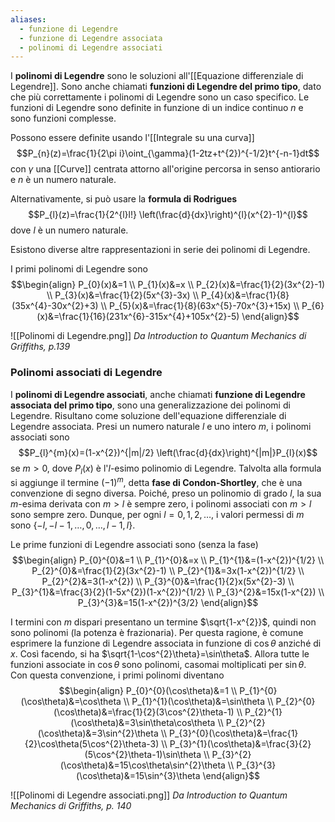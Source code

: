 ```yaml
---
aliases:
  - funzione di Legendre
  - funzione di Legendre associata
  - polinomi di Legendre associati
---
```

I **polinomi di Legendre** sono le soluzioni all'[[Equazione differenziale di Legendre]]. Sono anche chiamati **funzioni di Legendre del primo tipo**, dato che più correttamente i polinomi di Legendre sono un caso specifico. Le funzioni di Legendre sono definite in funzione di un indice continuo $n$ e sono funzioni complesse.

Possono essere definite usando l'[[Integrale su una curva]]
$$P_{n}(z)=\frac{1}{2\pi i}\oint_{\gamma}(1-2tz+t^{2})^{-1/2}t^{-n-1}dt$$
con $\gamma$ una [[Curve]] centrata attorno all'origine percorsa in senso antiorario e $n$ è un numero naturale.

Alternativamente, si può usare la **formula di Rodrigues**
$$P_{l}(z)=\frac{1}{2^{l}l!} \left(\frac{d}{dx}\right)^{l}(x^{2}-1)^{l}$$
dove $l$ è un numero naturale.

Esistono diverse altre rappresentazioni in serie dei polinomi di Legendre.

I primi polinomi di Legendre sono
$$\begin{align}
P_{0}(x)&=1 \\
P_{1}(x)&=x \\
P_{2}(x)&=\frac{1}{2}(3x^{2}-1) \\
P_{3}(x)&=\frac{1}{2}(5x^{3}-3x) \\
P_{4}(x)&=\frac{1}{8}(35x^{4}-30x^{2}+3) \\
P_{5}(x)&=\frac{1}{8}(63x^{5}-70x^{3}+15x) \\
P_{6}(x)&=\frac{1}{16}(231x^{6}-315x^{4}+105x^{2}-5)
\end{align}$$

![[Polinomi di Legendre.png]]
*Da Introduction to Quantum Mechanics di Griffiths, p.139*
### Polinomi associati di Legendre
I **polinomi di Legendre associati**, anche chiamati **funzione di Legendre associata del primo tipo**, sono una generalizzazione dei polinomi di Legendre. Risultano come soluzione dell'equazione differenziale di Legendre associata. Presi un numero naturale $l$ e uno intero $m$, i polinomi associati sono
$$P_{l}^{m}(x)=(1-x^{2})^{|m|/2} \left(\frac{d}{dx}\right)^{|m|}P_{l}(x)$$
se $m>0$, dove $P_{l}(x)$ è l'$l$-esimo polinomio di Legendre. Talvolta alla formula si aggiunge il termine $(-1)^{m}$, detta **fase di Condon-Shortley**, che è una convenzione di segno diversa. Poiché, preso un polinomio di grado $l$, la sua $m$-esima derivata con $m>l$ è sempre zero, i polinomi associati con $m>l$ sono sempre zero. Dunque, per ogni $l=0,1,2,\ldots$, i valori permessi di $m$ sono $\{-l,-l-1,\ldots,0,\ldots,l-1,l\}$.

Le prime funzioni di Legendre associati sono (senza la fase)
$$\begin{align}
P_{0}^{0}&=1 \\
P_{1}^{0}&=x \\
P_{1}^{1}&=(1-x^{2})^{1/2} \\
P_{2}^{0}&=\frac{1}{2}(3x^{2}-1) \\
P_{2}^{1}&=3x(1-x^{2})^{1/2} \\
P_{2}^{2}&=3(1-x^{2}) \\
P_{3}^{0}&=\frac{1}{2}x(5x^{2}-3) \\
P_{3}^{1}&=\frac{3}{2}(1-5x^{2})(1-x^{2})^{1/2} \\
P_{3}^{2}&=15x(1-x^{2}) \\
P_{3}^{3}&=15(1-x^{2})^{3/2}
\end{align}$$

I termini con $m$ dispari presentano un termine $\sqrt{1-x^{2}}$, quindi non sono polinomi (la potenza è frazionaria). Per questa ragione, è comune esprimere la funzione di Legendre associata in funzione di $\cos\theta$ anziché di $x$. Così facendo, si ha $\sqrt{1-\cos^{2}\theta}=\sin\theta$. Allora tutte le funzioni associate in $\cos\theta$ sono polinomi, casomai moltiplicati per $\sin\theta$. Con questa convenzione, i primi polinomi diventano
$$\begin{align}
P_{0}^{0}(\cos\theta)&=1 \\
P_{1}^{0}(\cos\theta)&=\cos\theta \\
P_{1}^{1}(\cos\theta)&=\sin\theta \\
P_{2}^{0}(\cos\theta)&=\frac{1}{2}(3\cos^{2}\theta-1) \\
P_{2}^{1}(\cos\theta)&=3\sin\theta\cos\theta \\
P_{2}^{2}(\cos\theta)&=3\sin^{2}\theta \\
P_{3}^{0}(\cos\theta)&=\frac{1}{2}\cos\theta(5\cos^{2}\theta-3) \\
P_{3}^{1}(\cos\theta)&=\frac{3}{2}(5\cos^{2}\theta-1)\sin\theta \\
P_{3}^{2}(\cos\theta)&=15\cos\theta\sin^{2}\theta \\
P_{3}^{3}(\cos\theta)&=15\sin^{3}\theta
\end{align}$$

![[Polinomi di Legendre associati.png]]
*Da Introduction to Quantum Mechanics di Griffiths, p. 140*